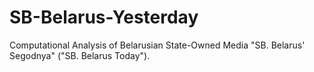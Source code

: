 # SB-Belarus-Yesterday
Computational Analysis of Belarusian State-Owned Media "SB. Belarus' Segodnya" ("SB. Belarus Today").


